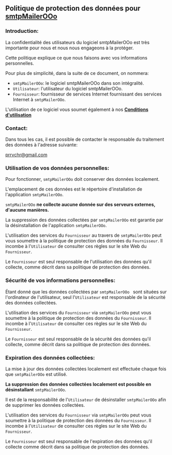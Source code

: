 ## Politique de protection des données pour [smtpMailerOOo](https://github.com/prrvchr/smtpMailerOOo)

### Introduction:

La confidentialité des utilisateurs du logiciel smtpMailerOOo est très importante pour nous et nous nous engageons à la protéger.

Cette politique explique ce que nous faisons avec vos informations personnelles.

Pour plus de simplicité, dans la suite de ce document, on nommera:
- `smtpMailerOOo`:  le logiciel smtpMailerOOo dans son intégralité.
- `Utilisateur`: l'utilisateur du logiciel smtpMailerOOo.
- `Fournisseur`: fournisseur de services Internet fournissant des services Internet à `smtpMailerOOo`.

L'utilisation de ce logiciel vous soumet également à nos [**Conditions d'utilisation**](https://prrvchr.github.io/smtpMailerOOo/smtpMailerOOo/registration/TermsOfUse_fr)

### Contact:

Dans tous les cas, il est possible de contacter le responsable du traitement des données à l'adresse suivante:

prrvchr@gmail.com


### Utilisation de vos données personnelles:

Pour fonctionner, `smtpMailerOOo` doit conserver des données localement.

L'emplacement de ces données est le répertoire d'installation de l'application `smtpMailerOOo`.

`smtpMailerOOo` **ne collecte aucune donnée sur des serveurs externes, d'aucune manières.**

La suppression des données collectées par `smtpMailerOOo` est garantie par la désinstallation de l'application `smtpMailerOOo`.

L'utilisation des services du `Fournisseur` au travers de `smtpMailerOOo` peut vous soumettre à la politique de protection des données du `Fournisseur`. Il incombe à l'`Utilisateur` de consulter ces règles sur le site Web du `Fournisseur`.

Le `Fournisseur` est seul responsable de l'utilisation des données qu'il collecte, comme décrit dans sa politique de protection des données.


### Sécurité de vos informations personnelles:

Étant donné que les données collectées par `smtpMailerOOo ` sont situées sur l'ordinateur de l'utilisateur, seul l'`Utilisateur` est responsable de la sécurité des données collectées.

L'utilisation des services du `Fournisseur` via `smtpMailerOOo` peut vous soumettre à la politique de protection des données du `Fournisseur`. Il incombe à l'`Utilisateur` de consulter ces règles sur le site Web du `Fournisseur`.

Le `Fournisseur` est seul responsable de la sécurité des données qu'il collecte, comme décrit dans sa politique de protection des données.


### Expiration des données collectées:

La mise à jour des données collectées localement est effectuée chaque fois que `smtpMailerOOo` est utilisé.

**La suppression des données collectées localement est possible en désinstallant** `smtpMailerOOo`.

Il est de la responsabilité de l'`Utilisateur` de désinstaller `smtpMailerOOo` afin de supprimer les données collectées.

L'utilisation des services du `Fournisseur` via `smtpMailerOOo` peut vous soumettre à la politique de protection des données du `Fournisseur`. Il incombe à l'`Utilisateur` de consulter ces règles sur le site Web du `Fournisseur`.

Le `Fournisseur` est seul responsable de l'expiration des données qu'il collecte comme décrit dans sa politique de protection des données.
